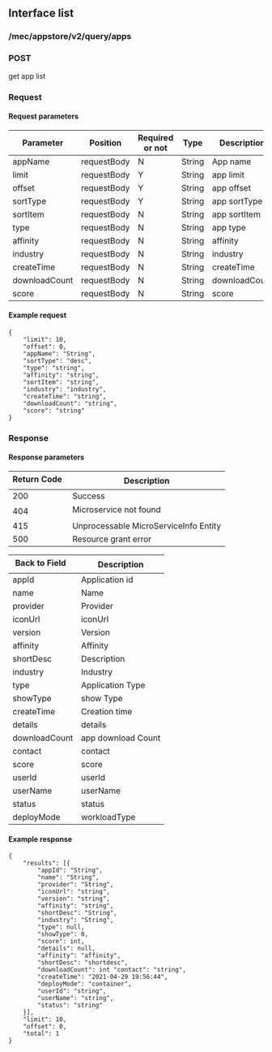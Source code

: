 ## Interface list

### /mec/appstore/v2/query/apps
###  POST

get app list

### Request
#### Request parameters

|Parameter |Position | Required or not | Type |Description|
|-----|-----|----|------|-----|
|appName | requestBody |N| String | App name |
|limit | requestBody |Y| String | app limit |
|offset | requestBody |Y| String | app offset |
|sortType | requestBody |Y| String | app sortType |
|sortItem | requestBody |N| String | app sortItem|
|type | requestBody |N| String | app type|
|affinity | requestBody |N| String | affinity|
|industry | requestBody |N| String | industry|
|createTime | requestBody |N| String | createTime|
|downloadCount | requestBody |N| String | downloadCount|
|score | requestBody |N| String | score|

#### Example request
```
{
    "limit": 10,
    "offset": 0,
    "appName": "String",
    "sortType": "desc",
    "type": "string",
    "affinity": "string",
    "sortItem": "string",
    "industry": "industry",
    "createTime": "string",
    "downloadCount": "string",
    "score": "string"
}
```

### Response
#### Response parameters
|Return Code  |Description|
|-----|-----|
|200 | Success |
|404 | Microservice not found |
|415 | Unprocessable MicroServiceInfo Entity  |
|500 | Resource grant error |

|Back to Field   |Description|
|-----|-----|
|appId | Application id |
|name | Name |
|provider | Provider |
|iconUrl | iconUrl |
|version | Version |
|affinity | Affinity |
|shortDesc | Description |
|industry | Industry |
|type | Application Type |
|showType | show Type |
|createTime | Creation time |
|details | details |
|downloadCount | app download Count |
|contact | contact |
|score | score |
|userId | userId |
|userName | userName |
|status | status |
|deployMode | workloadType |

#### Example response
```
{
    "results": [{
        "appId": "String",
        "name": "String",
        "provider": "String",
        "iconUrl": "string",
        "version": "string",
        "affinity": "string",
        "shortDesc": "String",
        "industry": "String",
        "type": null,
        "showType": 0,
        "score": int,
        "details": null,
        "affinity": "affinity",
        "shortDesc": "shortdesc",
        "downloadCount": int "contact": "string",
        "createTime": "2021-04-29 19:56:44",
        "deployMode": "container",
        "userId": "string",
        "userName": "string",
        "status": "string"
    }],
    "limit": 10,
    "offset": 0,
    "total": 1
}
```
